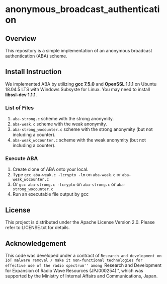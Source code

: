 # anonymous_broadcast_authentication

## Overview
This repository is a simple implementation of an anonymous broadcast authentication (ABA) scheme. 

## Install Instruction
We implemented ABA by utilizing **gcc 7.5.0** and **OpenSSL 1.1.1** on Ubuntu 18.04.5 LTS with Windows Subsyste for Linux. 
You may need to install **libssl-dev 1.1.1**. 

### List of Files
1. `aba-strong.c` scheme with the strong anonymity. 
2. `aba-weak.c` scheme with the weak anonymity. 
3. `aba-strong_wocounter.c` scheme with the strong anonymity (but not including a counter). 
4. `aba-weak_wocounter.c` scheme with the weak anonymity (but not including a counter). 

### Execute ABA
1. Create clone of ABA onto your local.
2. Type `gcc aba-weak.c -lcrypto -lm` on `aba-weak.c` or `aba-weak_wocounter.c`
3. Or `gcc aba-strong.c -lcrypto` on `aba-strong.c` or `aba-strong_wocounter.c`
4. Run an executable file output by gcc

## License
This project is distributed under the Apache License Version 2.0. Please refer to LICENSE.txt for details.

## Acknowledgement
This code was developed under a contract of ``Research and development on IoT malware removal / make it non-functional technologies for effective use of the radio spectrum'' among ``Research and Development for Expansion of Radio Wave Resources (JPJ000254)'', which was supported by the Ministry of Internal Affairs and Communications, Japan.

